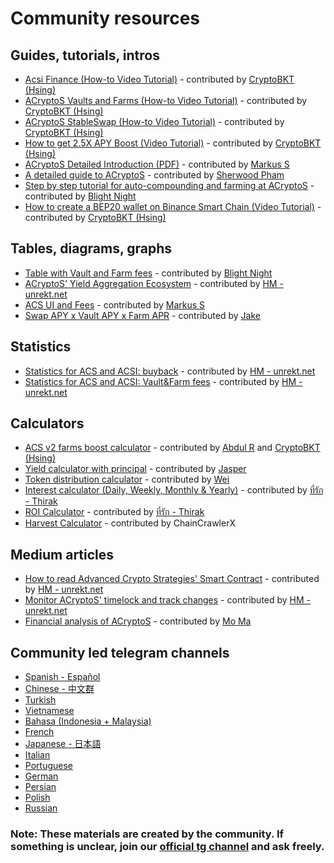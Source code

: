 # Community resources

## Guides, tutorials, intros
* [Acsi Finance (How-to Video Tutorial\)](https://www.youtube.com/watch?v=DBiA7-CY4PE) - contributed by [CryptoBKT \(Hsing\)](https://t.me/cryptoBKT)
* [ACryptoS Vaults and Farms \(How-to Video Tutorial)](https://www.youtube.com/watch?v=DBiA7-CY4PE) - contributed by [CryptoBKT \(Hsing\)](https://t.me/cryptoBKT)
* [ACryptoS StableSwap \(How-to Video Tutorial\)](https://www.youtube.com/watch?v=xn-apvGCsFY) - contributed by [CryptoBKT \(Hsing\)](https://t.me/cryptoBKT)
* [How to get 2.5X APY Boost \(Video Tutorial\)](https://www.youtube.com/watch?v=RSqCKvsEZy0) - contributed by [CryptoBKT \(Hsing\)](https://t.me/cryptoBKT)
* [ACryptoS Detailed Introduction \(PDF\)](https://raw.githubusercontent.com/acryptos/docs.acryptos.com/master/images/ACS-introduction.pdf?raw=true) - contributed by [Markus S](https://t.me/InvinoVMS)
* [A detailed guide to ACryptoS](https://frontierprotocols.com/a-guide-to-acryptos/) - contributed by [Sherwood Pham](https://t.me/sherwoodpham)
* [Step by step tutorial for auto-compounding and farming at ACryptoS](https://medbid.medium.com/step-by-step-tutorial-for-staking-and-farming-at-acryptos-com-42093a0fcb1d) - contributed by [Blight Night](https://t.me/BlightNight)
* [How to create a BEP20 wallet on Binance Smart Chain \(Video Tutorial\)](https://www.youtube.com/watch?v=3UNk9eaNsQw) - contributed by [CryptoBKT \(Hsing\)](https://t.me/cryptoBKT)

## Tables, diagrams, graphs

* [Table with Vault and Farm fees](https://docs.google.com/document/d/1-KU1zzWnEG0sh8hLCD0YUtPv7D4_B2wu80UtRQ3sQUA/edit) - contributed by [Blight Night](https://t.me/BlightNight)
* [ACryptoS' Yield Aggregation Ecosystem](https://github.com/acryptos/docs.acryptos.com/blob/master/images/ACS-VaultFarm-Flow-0.03.png?raw=true) - contributed by [HM - ](https://t.me/Toortheroot) [unrekt.net](https://unrekt.net/)
* [ACS UI and Fees](https://github.com/acryptos/docs.acryptos.com/blob/master/images/ACS-UI-and-Fees.png?raw=true) - contributed by [Markus S](https://t.me/InvinoVMS)
* [Swap APY x Vault APY x Farm APR](https://github.com/acryptos/docs.acryptos.com/blob/master/images/APYs.jpg?raw=true) - contributed by [Jake](https://t.me/manxsir)

## Statistics

* [Statistics for ACS and ACSI: buyback](https://unrekt.net/acryptos/buyback.html)  - contributed by [HM - ](https://t.me/Toortheroot) [unrekt.net](https://unrekt.net/)
* [Statistics for ACS and ACSI: Vault&Farm fees](https://unrekt.net/acryptos/vaultfees.html)  - contributed by [HM - ](https://t.me/Toortheroot) [unrekt.net](https://unrekt.net/)

## Calculators

* [ACS v2 farms boost calculator](https://docs.google.com/spreadsheets/d/145M14zrimZTgIeK7t-Rkj-r_5HnZMBezzXrDNN6e36g/edit#gid=2008319837) - contributed by [Abdul R](https://t.me/abdul0793) and [CryptoBKT \(Hsing\)](https://t.me/cryptoBKT)
* [Yield calculator with principal](https://docs.google.com/spreadsheets/d/1DRWu2y61gQw7fGd0EZYN_ajlWYCk8YlFD8ImbX4GZjM/edit#gid=0) - contributed by [Jasper](https://t.me/Jasper_1992)
* [Token distribution calculator](https://drive.google.com/file/d/14Y47WtdXF_5XUhnt_l7I9YuFkqXB0C39/view) - contributed by [Wei](https://t.me/bscWeix)
* [Interest calculator \(Daily, Weekly, Monthly & Yearly\)](https://docs.google.com/spreadsheets/d/1wvidBMMsYqAVc6gm07csr4fzoHVhNAmd-a2kxVoqWTs/edit#gid=317328887) - contributed by [ที่รัก - Thirak](https://t.me/Thirak0608)
* [ROI Calculator](https://docs.google.com/spreadsheets/d/1HMuCbdRzpViqrBeNIEQWjsfNnSreRZL_62pH3KF5MHs/edit#gid=0) - contributed by [ที่รัก - Thirak](https://t.me/Thirak0608)
* [Harvest Calculator](https://docs.google.com/spreadsheets/d/1RqY8C2MOtzzxQ7Gf58GAwjPMiURNjl9diyJUTIHXKj8/edit?usp=sharing) - contributed by ChainCrawlerX

## Medium articles

* [How to read Advanced Crypto Strategies' Smart Contract](https://getunrekt.medium.com/smart-contract-read-advanced-crypto-strategies-97098bdb93b7) - contributed by [HM - ](https://t.me/Toortheroot) [unrekt.net](https://unrekt.net/)
* [Monitor ACryptoS' timelock and track changes](https://getunrekt.medium.com/acs-timelock-transaction-log-d084a735c95a) - contributed by [HM - ](https://t.me/Toortheroot) [unrekt.net](https://unrekt.net/)
* [Financial analysis of ACryptoS](https://degenmoma.medium.com/financial-analysis-of-acryptos-com-d62428e29ea4) - contributed by [Mo Ma](https://t.me/degenmoma)

## Community led telegram channels

* [Spanish - Español](https://t.me/acryptosspanish)
* [Chinese - 中文群](https://t.me/ACryptoSCN)
* [Turkish](https://t.me/acryptosturkey)
* [Vietnamese](https://t.me/ACryptoSVietnam)
* [Bahasa \(Indonesia + Malaysia\)](https://t.me/ACryptoS_Bahasa)
* [French](https://t.me/acryptosfr)
* [Japanese - 日本語](https://t.me/ACryptoSJPN)
* [Italian](https://t.me/acryptos_italy)
* [Portuguese](https://t.me/ACryptoSPortuguese)
* [German](https://t.me/acryptosgerman)
* [Persian](https://t.me/AcryptosPersian)
* [Polish](https://t.me/AcryptosPolish)
* [Russian](https://t.me/acryptosr)

### Note: These materials are created by the community. If something is unclear, join our [official tg channel](https://t.me/acryptos9) and ask freely.

